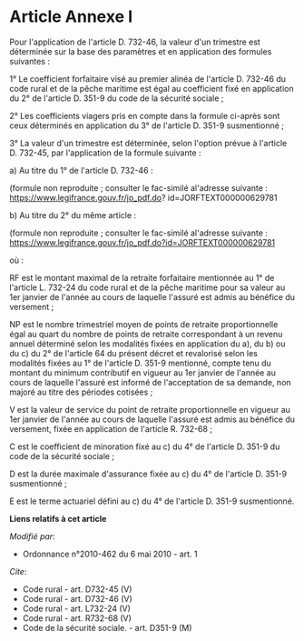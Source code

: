 # Article Annexe I

Pour l'application de l'article D. 732-46, la valeur d'un trimestre est déterminée sur la base des paramètres et en
application des formules suivantes :

1° Le coefficient forfaitaire visé au premier alinéa de l'article D. 732-46 du code rural et de la pêche maritime est égal au
coefficient fixé en application du 2° de l'article D. 351-9 du code de la sécurité sociale ;

2° Les coefficients viagers pris en compte dans la formule ci-après sont ceux déterminés en application du 3° de l'article D.
351-9 susmentionné ;

3° La valeur d'un trimestre est déterminée, selon l'option prévue à l'article D. 732-45, par l'application de la formule
suivante :

a) Au titre du 1° de l'article D. 732-46 :

(formule non reproduite ; consulter le fac-similé al'adresse suivante :  https://www.legifrance.gouv.fr/jo_pdf.do?
id=JORFTEXT000000629781

b) Au titre du 2° du même article :

(formule non reproduite ; consulter le fac-similé al'adresse suivante :  
  <font color="#000080">https://www.legifrance.gouv.fr/jo_pdf.do?id=JORFTEXT000000629781</font>

où :

RF est le montant maximal de la retraite forfaitaire mentionnée au 1° de l'article L. 732-24 du code rural et de la pêche
maritime pour sa valeur au 1er janvier de l'année au cours de laquelle l'assuré est admis au bénéfice du versement ;

NP est le nombre trimestriel moyen de points de retraite proportionnelle égal au quart du nombre de points de retraite
correspondant à un revenu annuel déterminé selon les modalités fixées en application du a), du b) ou du c) du 2° de l'article
64 du présent décret et revalorisé selon les modalités fixées au 1° de l'article D. 351-9 mentionné, compte tenu du montant
du minimum contributif en vigueur au 1er janvier de l'année au cours de laquelle l'assuré est informé de l'acceptation de sa
demande, non majoré au titre des périodes cotisées ;

V est la valeur de service du point de retraite proportionnelle en vigueur au 1er janvier de l'année au cours de laquelle
l'assuré est admis au bénéfice du versement, fixée en application de l'article R. 732-68 ;

C est le coefficient de minoration fixé au c) du 4° de l'article D. 351-9 du code de la sécurité sociale ;

D est la durée maximale d'assurance fixée au c) du 4° de l'article D. 351-9 susmentionné ;

E est le terme actuariel défini au c) du 4° de l'article D. 351-9 susmentionné.

**Liens relatifs à cet article**

_Modifié par_:

  - Ordonnance n°2010-462 du 6 mai 2010 - art. 1

_Cite_:

  - Code rural - art. D732-45 (V)
  - Code rural - art. D732-46 (V)
  - Code rural - art. L732-24 (V)
  - Code rural - art. R732-68 (V)
  - Code de la sécurité sociale. - art. D351-9 (M)
